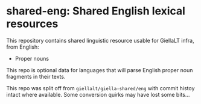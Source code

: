 # shared-eng: Shared English lexical resources

This repository contains shared linguistic resource usable for GiellaLT infra,
from English:

* Proper nouns

This repo is optional data for languages that will parse English proper noun
fragments in their texts.

This repo was split off from `giellalt/giella-shared/eng` with commit histoy
intact where available. Some conversion quirks may have lost some bits...
